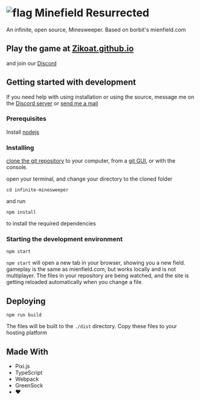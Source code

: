# ![flag](https://i.imgur.com/YnpGd36.png) Minefield Resurrected
An infinite, open source, Minesweeper. Based on borbit's mienfield.com

## Play the game at [Zikoat.github.io](https://zikoat.github.io/)
and join our [Discord][discord]

## Getting started with development
If you need help with using installation or using the source, message me on the [Discord server][discord] or [send me a mail][mail]
### Prerequisites
Install [nodejs](https://nodejs.org/en/)

### Installing
[clone the git repository](https://help.github.com/articles/cloning-a-repository/) to your computer, from a [git GUI](https://www.sourcetreeapp.com/), or with the console.

open your terminal, and change your directory to the cloned folder
```
cd infinite-minesweeper
```
and run
```
npm install
```
to install the required dependencies
### Starting the development environment
```
npm start
```
`npm start` will open a new tab in your browser, showing you a new field. gameplay is the same as mienfield.com, but works locally and is not multiplayer. The files in your repository are being watched, and the site is getting reloaded automatically when you change a file.

## Deploying
```
npm run build
```
The files will be built to the `./dist` directory. Copy these files to your hosting platform

## Made With
* Pixi.js
* TypeScript
* Webpack
* GreenSock
* :heart:

[discord]: https://discord.gg/UWWueDb
[mail]:<mailto:sschoeler99@gmail.com>

